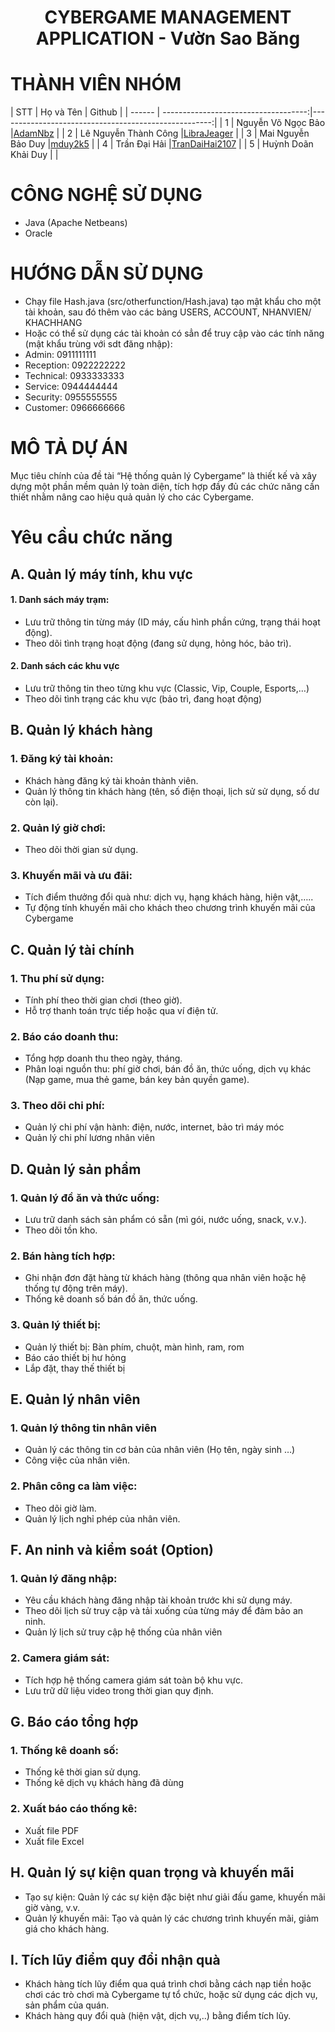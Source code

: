 <!-- Title -->
<h1 align="center"><b>CYBERGAME MANAGEMENT APPLICATION - Vườn Sao Băng</b></h1>

# THÀNH VIÊN NHÓM
<a name="thanhvien"></a>
| STT    | Họ và Tên                            | Github                                               |
| ------ | ------------------------------------:|-----------------------------------------------------:|
| 1      | Nguyễn Võ Ngọc Bảo                   |[AdamNbz](https://github.com/AdamNbz)                 |
| 2      | Lê Nguyễn Thành Công                 |[LibraJeager](https://github.com/LibraJeager)         |
| 3      | Mai Nguyễn Bảo Duy                   |[mduy2k5](https://github.com/mduy2k5)                 |
| 4      | Trần Đại Hải                         |[TranDaiHai2107](https://github.com/TranDaiHai2107)   |
| 5      | Huỳnh Doãn Khải Duy                  |                                                      |
# CÔNG NGHỆ SỬ DỤNG
- Java (Apache Netbeans)
- Oracle

# HƯỚNG DẪN SỬ DỤNG
- Chạy file Hash.java (src/otherfunction/Hash.java) tạo mật khẩu cho một tài khoản, sau đó thêm vào các bảng USERS, ACCOUNT, NHANVIEN/ KHACHHANG
- Hoặc có thể sử dụng các tài khoản có sẳn để truy cập vào các tính năng (mật khẩu trùng với sdt đăng nhập): 
- Admin: 0911111111
- Reception: 0922222222
- Technical: 0933333333
- Service: 0944444444
- Security: 0955555555
- Customer: 0966666666
# MÔ TẢ DỰ ÁN
Mục tiêu chính của đề tài “Hệ thống quản lý Cybergame” là thiết kế và xây dựng một phần mềm quản lý toàn diện, tích hợp đầy đủ các chức năng cần thiết nhằm nâng cao hiệu quả quản lý cho các Cybergame.

# Yêu cầu chức năng
## A. Quản lý máy tính, khu vực
#### 1. Danh sách máy trạm:
- Lưu trữ thông tin từng máy (ID máy, cấu hình phần cứng, trạng thái hoạt động).
- Theo dõi tình trạng hoạt động (đang sử dụng, hỏng hóc, bảo trì).
#### 2. Danh sách các khu vực
- Lưu trữ thông tin theo từng khu vực (Classic, Vip, Couple, Esports,…)
- Theo dõi tình trạng các khu vực (bảo trì, đang hoạt động)
## B. Quản lý khách hàng
### 1. Đăng ký tài khoản:
- Khách hàng đăng ký tài khoản thành viên.
- Quản lý thông tin khách hàng (tên, số điện thoại, lịch sử sử dụng, số dư còn lại).
### 2. Quản lý giờ chơi:
- Theo dõi thời gian sử dụng.
### 3. Khuyến mãi và ưu đãi:
- Tích điểm thưởng đổi quà như: dịch vụ, hạng khách hàng, hiện vật,…..
- Tự động tính khuyến mãi cho khách theo chương trình khuyến mãi của Cybergame
## C. Quản lý tài chính
### 1. Thu phí sử dụng:
- Tính phí theo thời gian chơi (theo giờ).
- Hỗ trợ thanh toán trực tiếp hoặc qua ví điện tử.
### 2. Báo cáo doanh thu:
- Tổng hợp doanh thu theo ngày, tháng.
- Phân loại nguồn thu: phí giờ chơi, bán đồ ăn, thức uống, dịch vụ khác (Nạp game, mua thẻ game, bán key bản quyền game).
### 3. Theo dõi chi phí:
- Quản lý chi phí vận hành: điện, nước, internet, bảo trì máy móc
- Quản lý chi phí lương nhân viên
## D. Quản lý sản phẩm
### 1. Quản lý đồ ăn và thức uống:
- Lưu trữ danh sách sản phẩm có sẵn (mì gói, nước uống, snack, v.v.).
- Theo dõi tồn kho.
### 2. Bán hàng tích hợp:
- Ghi nhận đơn đặt hàng từ khách hàng (thông qua nhân viên hoặc hệ thống tự động trên máy).
- Thống kê doanh số bán đồ ăn, thức uống.
### 3. Quản lý thiết bị: 
- Quản lý thiết bị: Bàn phím, chuột, màn hình, ram, rom
- Báo cáo thiết bị hư hỏng
- Lắp đặt, thay thế thiết bị
## E. Quản lý nhân viên
### 1. Quản lý thông tin nhân viên
- Quản lý các thông tin cơ bản của nhân viên (Họ tên, ngày sinh …)
- Công việc của nhân viên.
### 2. Phân công ca làm việc:
- Theo dõi giờ làm.
- Quản lý lịch nghỉ phép của nhân viên.
## F. An ninh và kiểm soát (Option)
### 1. Quản lý đăng nhập:
- Yêu cầu khách hàng đăng nhập tài khoản trước khi sử dụng máy.
- Theo dõi lịch sử truy cập và tải xuống của từng máy để đảm bảo an ninh.
- Quản lý lịch sử truy cập hệ thống của nhân viên
### 2. Camera giám sát:
- Tích hợp hệ thống camera giám sát toàn bộ khu vực.
- Lưu trữ dữ liệu video trong thời gian quy định.
## G. Báo cáo tổng hợp
### 1. Thống kê doanh số:
- Thống kê thời gian sử dụng.
- Thống kê dịch vụ khách hàng đã dùng
### 2. Xuất báo cáo thống kê:
- Xuất file PDF
- Xuất file Excel
## H. Quản lý sự kiện quan trọng và khuyến mãi
- Tạo sự kiện: Quản lý các sự kiện đặc biệt như giải đấu game, khuyến mãi giờ vàng, v.v.
- Quản lý khuyến mãi: Tạo và quản lý các chương trình khuyến mãi, giảm giá cho khách hàng.
## I. Tích lũy điểm quy đổi nhận quà
- Khách hàng tích lũy điểm qua quá trình chơi bằng cách nạp tiền hoặc chơi các trò chơi mà Cybergame tự tổ chức, hoặc sử dụng các dịch vụ, sản phẩm của quán.
- Khách hàng quy đổi quà (hiện vật, dịch vụ,..) bằng điểm tích lũy.
